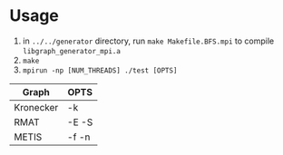 # Usage
1. in `../../generator` directory, run `make Makefile.BFS.mpi` to compile `libgraph_generator_mpi.a`
2. `make`
3. `mpirun -np [NUM_THREADS] ./test [OPTS]`

| Graph     | OPTS  |
| --------- | ----- |
| Kronecker | -k    |
| RMAT      | -E -S |
| METIS     | -f -n |
